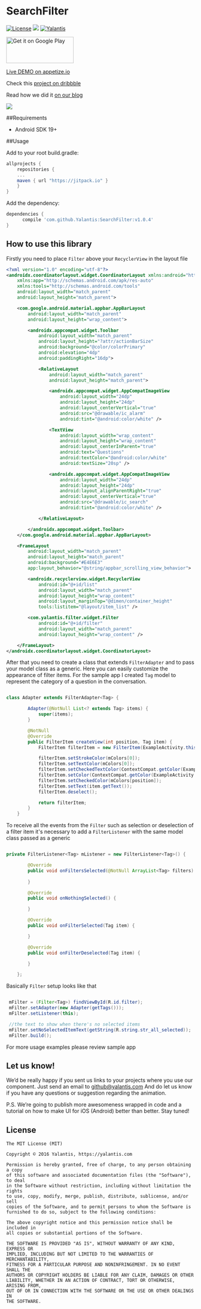 # SearchFilter

[![License](http://img.shields.io/badge/license-MIT-green.svg?style=flat)]()
[![](https://jitpack.io/v/yalantis/searchfilter.svg)](https://jitpack.io/#yalantis/searchfilter)
[![Yalantis](https://raw.githubusercontent.com/Yalantis/PullToRefresh/develop/PullToRefreshDemo/Resources/badge_dark.png)](https://yalantis.com/?utm_source=github)

<a href='https://play.google.com/store/apps/details?id=com.yalantis.fitfilter&utm_source=global_co&utm_medium=prtnr&utm_content=Mar2515&utm_campaign=PartBadge&pcampaignid=MKT-Other-global-all-co-prtnr-py-PartBadge-Mar2515-1'><img alt='Get it on Google Play' src='https://play.google.com/intl/en_us/badges/images/generic/en_badge_web_generic.png' height="70" width="180"/></a>

[Live DEMO on appetize.io](https://appetize.io/app/3jke81pv6zuv9b4mt4gc53afc4)

Check this [project on dribbble](https://dribbble.com/shots/2818273-Female-in-IT-Filters)

Read how we did it [on our blog](https://yalantis.com/blog/develop-filter-animation-kotlin-android/)

<img src="gif/dribbble.gif"/>

##Requirements
- Android SDK 19+

##Usage

Add to your root build.gradle:
```Groovy
allprojects {
	repositories {
	...
	maven { url "https://jitpack.io" }
	}
}
```

Add the dependency:
```Groovy
dependencies {
	  compile 'com.github.Yalantis:SearchFilter:v1.0.4'
}
```

## How to use this library

Firstly you need to place `Filter` above your `RecyclerView` in the layout file

```xml
<?xml version="1.0" encoding="utf-8"?>
<androidx.coordinatorlayout.widget.CoordinatorLayout xmlns:android="http://schemas.android.com/apk/res/android"
    xmlns:app="http://schemas.android.com/apk/res-auto"
    xmlns:tools="http://schemas.android.com/tools"
    android:layout_width="match_parent"
    android:layout_height="match_parent">

    <com.google.android.material.appbar.AppBarLayout
        android:layout_width="match_parent"
        android:layout_height="wrap_content">

        <androidx.appcompat.widget.Toolbar
            android:layout_width="match_parent"
            android:layout_height="?attr/actionBarSize"
            android:background="@color/colorPrimary"
            android:elevation="4dp"
            android:paddingRight="16dp">

            <RelativeLayout
                android:layout_width="match_parent"
                android:layout_height="match_parent">

                <androidx.appcompat.widget.AppCompatImageView
                    android:layout_width="24dp"
                    android:layout_height="24dp"
                    android:layout_centerVertical="true"
                    android:src="@drawable/ic_alarm"
                    android:tint="@android:color/white" />

                <TextView
                    android:layout_width="wrap_content"
                    android:layout_height="wrap_content"
                    android:layout_centerInParent="true"
                    android:text="Questions"
                    android:textColor="@android:color/white"
                    android:textSize="20sp" />

                <androidx.appcompat.widget.AppCompatImageView
                    android:layout_width="24dp"
                    android:layout_height="24dp"
                    android:layout_alignParentRight="true"
                    android:layout_centerVertical="true"
                    android:src="@drawable/ic_search"
                    android:tint="@android:color/white" />

            </RelativeLayout>

        </androidx.appcompat.widget.Toolbar>
    </com.google.android.material.appbar.AppBarLayout>

    <FrameLayout
        android:layout_width="match_parent"
        android:layout_height="match_parent"
        android:background="#E4E6E3"
        app:layout_behavior="@string/appbar_scrolling_view_behavior">

        <androidx.recyclerview.widget.RecyclerView
            android:id="@+id/list"
            android:layout_width="match_parent"
            android:layout_height="wrap_content"
            android:layout_marginTop="@dimen/container_height"
            tools:listitem="@layout/item_list" />

        <com.yalantis.filter.widget.Filter
            android:id="@+id/filter"
            android:layout_width="match_parent"
            android:layout_height="wrap_content" />

    </FrameLayout>
</androidx.coordinatorlayout.widget.CoordinatorLayout>

```

After that you need to create a class that extends `FilterAdapter` and to pass your model class as a generic. 
Here you can easily customize the appearance of filter items. For the sample app I created `Tag` model to represent 
the category of a question in the conversation.

```java 

class Adapter extends FilterAdapter<Tag> {

        Adapter(@NotNull List<? extends Tag> items) {
            super(items);
        }

        @NotNull
        @Override
        public FilterItem createView(int position, Tag item) {
            FilterItem filterItem = new FilterItem(ExampleActivity.this);

            filterItem.setStrokeColor(mColors[0]);
            filterItem.setTextColor(mColors[0]);
            filterItem.setCheckedTextColor(ContextCompat.getColor(ExampleActivity.this, android.R.color.white));
            filterItem.setColor(ContextCompat.getColor(ExampleActivity.this, android.R.color.white));
            filterItem.setCheckedColor(mColors[position]);
            filterItem.setText(item.getText());
            filterItem.deselect();

            return filterItem;
        }
    }

```

To receive all the events from the `Filter` such as selection or deselection of a filter item it's necessary 
to add a `FilterListener` with the same model class passed as a generic

```java

private FilterListener<Tag> mListener = new FilterListener<Tag>() {

        @Override
        public void onFiltersSelected(@NotNull ArrayList<Tag> filters) {
            
        }

        @Override
        public void onNothingSelected() {

        }

        @Override
        public void onFilterSelected(Tag item) {

        }

        @Override
        public void onFilterDeselected(Tag item) {

        }

    };

```

Basically `Filter` setup looks like that 

```java

 mFilter = (Filter<Tag>) findViewById(R.id.filter);
 mFilter.setAdapter(new Adapter(getTags()));
 mFilter.setListener(this);

 //the text to show when there's no selected items
 mFilter.setNoSelectedItemText(getString(R.string.str_all_selected));
 mFilter.build();

```

For more usage examples please review sample app

## Let us know!

We’d be really happy if you sent us links to your projects where you use our component. Just send an email to github@yalantis.com And do let us know if you have any questions or suggestion regarding the animation. 

P.S. We’re going to publish more awesomeness wrapped in code and a tutorial on how to make UI for iOS (Android) better than better. Stay tuned!

## License

	The MIT License (MIT)

	Copyright © 2016 Yalantis, https://yalantis.com

	Permission is hereby granted, free of charge, to any person obtaining a copy
	of this software and associated documentation files (the "Software"), to deal
	in the Software without restriction, including without limitation the rights
	to use, copy, modify, merge, publish, distribute, sublicense, and/or sell
	copies of the Software, and to permit persons to whom the Software is
	furnished to do so, subject to the following conditions:

	The above copyright notice and this permission notice shall be included in
	all copies or substantial portions of the Software.

	THE SOFTWARE IS PROVIDED "AS IS", WITHOUT WARRANTY OF ANY KIND, EXPRESS OR
	IMPLIED, INCLUDING BUT NOT LIMITED TO THE WARRANTIES OF MERCHANTABILITY,
	FITNESS FOR A PARTICULAR PURPOSE AND NONINFRINGEMENT. IN NO EVENT SHALL THE
	AUTHORS OR COPYRIGHT HOLDERS BE LIABLE FOR ANY CLAIM, DAMAGES OR OTHER
	LIABILITY, WHETHER IN AN ACTION OF CONTRACT, TORT OR OTHERWISE, ARISING FROM,
	OUT OF OR IN CONNECTION WITH THE SOFTWARE OR THE USE OR OTHER DEALINGS IN
	THE SOFTWARE.
